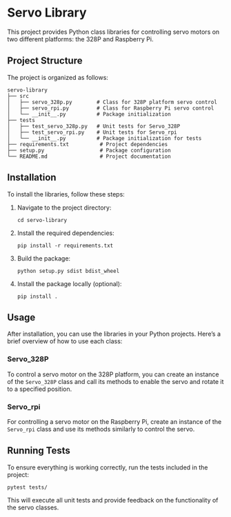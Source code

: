 # Servo Library

This project provides Python class libraries for controlling servo motors on two different platforms: the 328P and Raspberry Pi. 

## Project Structure

The project is organized as follows:

```
servo-library
├── src
│   ├── servo_328p.py        # Class for 328P platform servo control
│   ├── servo_rpi.py         # Class for Raspberry Pi servo control
│   └── __init__.py          # Package initialization
├── tests
│   ├── test_servo_328p.py   # Unit tests for Servo_328P
│   ├── test_servo_rpi.py    # Unit tests for Servo_rpi
│   └── __init__.py          # Package initialization for tests
├── requirements.txt          # Project dependencies
├── setup.py                  # Package configuration
└── README.md                 # Project documentation
```

## Installation

To install the libraries, follow these steps:

1. Navigate to the project directory:
   ```
   cd servo-library
   ```

2. Install the required dependencies:
   ```
   pip install -r requirements.txt
   ```

3. Build the package:
   ```
   python setup.py sdist bdist_wheel
   ```

4. Install the package locally (optional):
   ```
   pip install .
   ```

## Usage

After installation, you can use the libraries in your Python projects. Here’s a brief overview of how to use each class:

### Servo_328P

To control a servo motor on the 328P platform, you can create an instance of the `Servo_328P` class and call its methods to enable the servo and rotate it to a specified position.

### Servo_rpi

For controlling a servo motor on the Raspberry Pi, create an instance of the `Servo_rpi` class and use its methods similarly to control the servo.

## Running Tests

To ensure everything is working correctly, run the tests included in the project:

```
pytest tests/
```

This will execute all unit tests and provide feedback on the functionality of the servo classes.